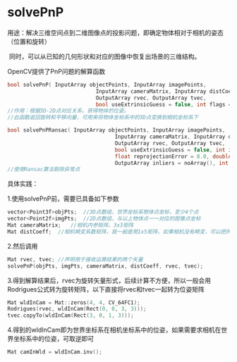 # solvePnP

用途：解决三维空间点到二维图像点的投影问题，即确定物体相对于相机的姿态（位置和旋转）

​           同时，可以从已知的几何形状和对应的图像中恢复出场景的三维结构。

OpenCV提供了PnP问题的解算函数

```cpp
bool solvePnP( InputArray objectPoints, InputArray imagePoints,
                            InputArray cameraMatrix, InputArray distCoeffs,
                            OutputArray rvec, OutputArray tvec,
                            bool useExtrinsicGuess = false, int flags = SOLVEPNP_ITERATIVE );
//作用：根据3D-2D点对应关系，获得物体的位姿。
//此函数返回旋转和平移向量，可用来将物体坐标系中的3D点变换到相机坐标系下
```

```cpp
bool solvePnPRansac( InputArray objectPoints, InputArray imagePoints,
                                  InputArray cameraMatrix, InputArray distCoeffs,
                                  OutputArray rvec, OutputArray tvec,
                                  bool useExtrinsicGuess = false, int iterationsCount = 100,
                                  float reprojectionError = 8.0, double confidence = 0.99,
                                  OutputArray inliers = noArray(), int flags = SOLVEPNP_ITERATIVE );
//使用Ransac算法剔除异常点
```

具体实践：

1.使用solvePnP前，需要已具备如下参数

```cpp
vector<Point3f>objPts;	//3D点数组，世界坐标系物体点坐标，至少4个点
vector<Point2f>imgPts;	//2D点数组，与以上物体点一一对应的图像点坐标
Mat cameraMatrix;	//相机内参矩阵，3x3矩阵
Mat distCoeff;	//相机畸变系数矩阵，我一般是用1x5矩阵，如果相机没有畸变，可以把所有元素置为0
```

2.然后调用

```cpp
Mat rvec, tvec;	//声明用于接收运算结果的两个矢量
solvePnP(objPts, imgPts, cameraMatrix, distCoeff, rvec, tvec);
```

3.得到解算结果后，rvec为旋转矢量形式，后续计算不方便，所以一般会用Rodrigues公式转为旋转矩阵，以下直接将rvec和tvec一起转为位姿矩阵

```cpp
Mat wldInCam = Mat::zeros(4, 4, CV_64FC1);
Rodrigues(rvec, wldInCam(Rect(0, 0, 3, 3)));
tvec.copyTo(wldInCam(Rect(3, 0, 1, 3)));
```

4.得到的wldInCam即为世界坐标系在相机坐标系中的位姿，如果需要求相机在世界坐标系中的位姿，可取逆即可

```cpp
Mat camInWld = wldInCam.inv();
```

